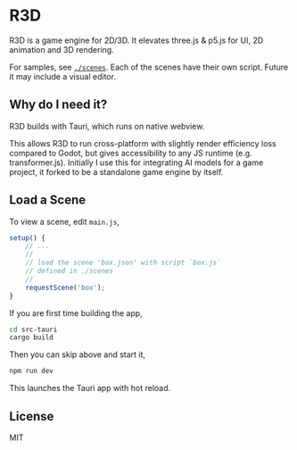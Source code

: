 # R3D

R3D is a game engine for 2D/3D. It elevates three.js & p5.js for UI, 2D animation and 3D rendering.

For samples, see [`./scenes`](./scenes). Each of the scenes have their own script. Future it may include a visual editor.

## Why do I need it?

R3D builds with Tauri, which runs on native webview.

This allows R3D to run cross-platform with slightly render efficiency loss compared to Godot, but gives accessibility to any JS runtime (e.g. transformer.js). Initially I use this for integrating AI models for a game project, it forked to be a standalone game engine by itself.

## Load a Scene

To view a scene, edit `main.js`,

```javascript
setup() {
	// ...
	//
	// load the scene 'box.json' with script `box.js`
	// defined in ./scenes
	//
	requestScene('box');
}
```

If you are first time building the app,

```bash
cd src-tauri
cargo build
```

Then you can skip above and start it,

```bash
npm run dev
```

This launches the Tauri app with hot reload.

## License

MIT
